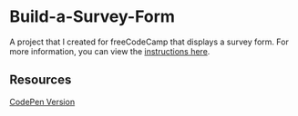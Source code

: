 # Build-a-Survey-Form

A project that I created for freeCodeCamp that displays a survey form. For more information, you can view the [instructions here](https://www.freecodecamp.org/learn/responsive-web-design/responsive-web-design-projects/build-a-survey-form).

## Resources

[CodePen Version](https://codepen.io/lchap701/full/wvJPGZp)
